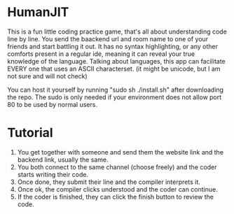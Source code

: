 # HumanJIT
This is a fun little coding practice game, that's all about understanding code line by line. You send the baackend url and room name to one of your friends and start battling it out. It has no syntax highlighting, or any other comforts present in a regular ide, meaning it can reveal your true knowledge of the language. Talking about languages, this app can facilitate EVERY one that uses an ASCII characterset. (it might be unicode, but I am not sure and will not check)

You can host it yourself by running "sudo sh ./install.sh" after downloading the repo. The sudo is only needed if your environment does not allow port 80 to be used by normal users.


# Tutorial

1. You get together with someone and send them the website link and the backend link, usually the same.   
1. You both connect to the same channel (choose freely) and the coder starts writing their code.   
1. Once done, they submit their line and the compiler interprets it.   
1. Once ok, the compiler clicks understood and the coder can continue.   
1. If the coder is finished, they can click the finish button to review the code.   
